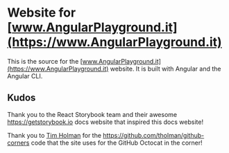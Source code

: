 # Website for [www.AngularPlayground.it](https://www.AngularPlayground.it)

This is the source for the [www.AngularPlayground.it](https://www.AngularPlayground.it) website. It is built with Angular and the Angular CLI.

## Kudos

Thank you to the React Storybook team and their awesome <https://getstorybook.io> docs website
that inspired this docs website!

Thank you to [Tim Holman](https://github.com/tholman) for the <https://github.com/tholman/github-corners> code 
that the site uses for the GitHub Octocat in the corner!
